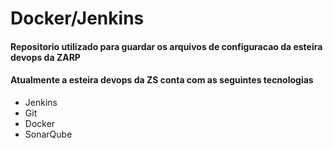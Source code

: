 # Docker/Jenkins

#### Repositorio utilizado para guardar os arquivos de configuracao da esteira devops da ZARP

#### Atualmente a esteira devops da ZS conta com as seguintes tecnologias

- Jenkins
- Git
- Docker
- SonarQube
